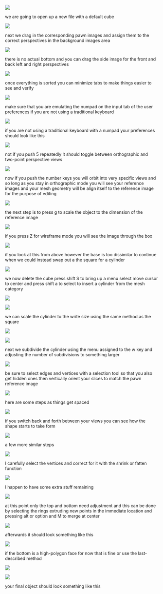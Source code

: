 ![](/assets/C_1.jpg)

we are going to open up a new file with a default cube

![](/assets/C_2.jpg)

next we drag in the corresponding pawn images and assign them to the correct perspectives in the background images area

![](/assets/C_3.jpg)

there is no actual bottom and you can drag the side image for the front and back left and right perspectives

![](/assets/C_4.jpg)

once everything is sorted you can minimize tabs to make things easier to see and verify

![](/assets/C_5.jpg)

make sure that you are emulating the numpad on the input tab of the user preferences if you are not using a traditional keyboard

![](/assets/C_6.jpg)

if you are not using a traditional keyboard with a numpad your preferences should look like this

![](/assets/C_7.jpg)

not if you push 5 repeatedly it should toggle between orthographic and two-point perspective views

![](/assets/C_8.jpg)

now if you push the number keys you will orbit into very specific views and so long as you stay in orthographic mode you will see your reference images and your mesh geometry will be align itself to the reference image for the purpose of editing

![](/assets/C_9.jpg)

the next step is to press g to scale the object to the dimension of the reference image

![](/assets/C_10.jpg)

if you press Z for wireframe mode you will see the image through the box

![](/assets/C_11.jpg)

if you look at this from above however the base is too dissimilar to continue when we could instead swap out a the square for a cylinder

![](/assets/C_12.jpg)

we now delete the cube press shift S to bring up a menu select move cursor to center and press shift a to select to insert a cylinder from the mesh category

![](/assets/C_13.jpg)

![](/assets/C_14.jpg)

we can scale the cylinder to the write size using the same method as the square

![](/assets/C_15.jpg)

![](/assets/C_16.jpg)

next we subdivide the cylinder using the menu assigned to the w key and adjusting the number of subdivisions to something larger

![](/assets/C_17.jpg)

be sure to select edges and vertices with a selection tool so that you also get hidden ones then vertically orient your slices to match the pawn reference image

![](/assets/C_18.jpg)

here are some steps as things get spaced

![](/assets/C_19.jpg)

if you switch back and forth between your views you can see how the shape starts to take form

![](/assets/C_20.jpg)

a few more similar steps

![](/assets/C_21.jpg)

I carefully select the vertices and correct for it with the shrink or fatten function

![](/assets/C_21b.jpg)

I happen to have some extra stuff remaining

![](/assets/C_22.jpg)

at this point only the top and bottom need adjustment and this can be done by selecting the rings extruding new points in the immediate location and pressing alt or option and M to merge at center

![](/assets/C_23.jpg)

afterwards it should look something like this

![](/assets/C_24.jpg)

if the bottom is a high-polygon face for now that is fine or use the last-described method

![](/assets/C_25.jpg)

![](/assets/C_26.jpg)

your final object should look something like this